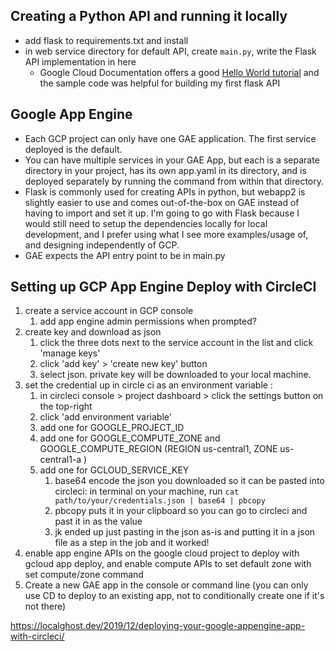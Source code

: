 ## Creating a Python API and running it locally
- add flask to requirements.txt and install 
- in web service directory for default API, create `main.py`, write the Flask API implementation in here 
  - Google Cloud Documentation offers a good [Hello World tutorial](https://cloud.google.com/appengine/docs/standard/python3/building-app/writing-web-service) and the sample code was helpful for building my first flask API 


## Google App Engine
- Each GCP project can only have one GAE application. The first service deployed is the default. 
- You can have multiple services in your GAE App, but each is a separate directory in your project, has its own app.yaml in its directory, and is deployed separately by running the command from within that directory. 
- Flask is commonly used for creating APIs in python, but webapp2 is slightly easier to use and comes out-of-the-box on GAE instead of having to import and set it up. I'm going to go with Flask because I would still need to setup the dependencies locally for local development, and I prefer using what I see more examples/usage of, and designing independently of GCP. 
- GAE expects the API entry point to be in main.py

## Setting up GCP App Engine Deploy with CircleCI
1. create a service account in GCP console 
   1. add app engine admin permissions when prompted?
2. create key and download as json 
   1. click the three dots next to the service account in the list and click 'manage keys'
   2. click 'add key' > 'create new key' button 
   3. select json. private key will be downloaded to your local machine. 
3. set the credential up in circle ci as an environment variable : 
   1. in circleci console > project dashboard > click the settings button on the top-right 
   2. click 'add environment variable'
   3. add one for GOOGLE_PROJECT_ID
   4. add one for GOOGLE_COMPUTE_ZONE and GOOGLE_COMPUTE_REGION (REGION us-central1, ZONE us-central1-a	)
   5. add one for GCLOUD_SERVICE_KEY
      1.  base64 encode the json you downloaded so it can be pasted into circleci: in terminal on your machine, run `cat path/to/your/credentials.json | base64 | pbcopy`
      2.  pbcopy puts it in your clipboard so you can go to circleci and past it in as the value 
      3.  jk ended up just pasting in the json as-is and putting it in a json file as a step in the job and it worked! 
4. enable app engine APIs on the google cloud project to deploy with gcloud app deploy, and enable compute APIs to set default zone with set compute/zone command
5. Create a new GAE app in the console or command line (you can only use CD to deploy to an existing app, not to conditionally create one if it's not there)
  

https://localghost.dev/2019/12/deploying-your-google-appengine-app-with-circleci/


